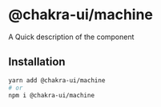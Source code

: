 # @chakra-ui/machine

A Quick description of the component

## Installation

```sh
yarn add @chakra-ui/machine
# or
npm i @chakra-ui/machine
```
